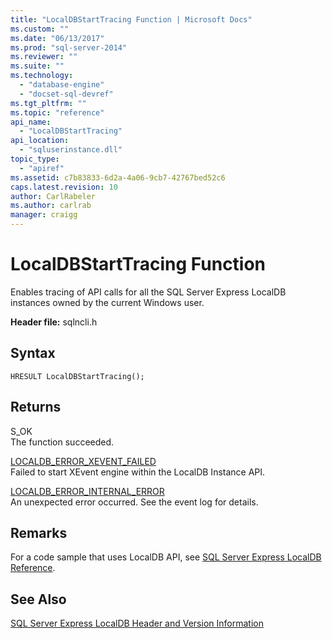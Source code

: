 ```yaml
---
title: "LocalDBStartTracing Function | Microsoft Docs"
ms.custom: ""
ms.date: "06/13/2017"
ms.prod: "sql-server-2014"
ms.reviewer: ""
ms.suite: ""
ms.technology: 
  - "database-engine"
  - "docset-sql-devref"
ms.tgt_pltfrm: ""
ms.topic: "reference"
api_name: 
  - "LocalDBStartTracing"
api_location: 
  - "sqluserinstance.dll"
topic_type: 
  - "apiref"
ms.assetid: c7b83833-6d2a-4a06-9cb7-42767bed52c6
caps.latest.revision: 10
author: CarlRabeler
ms.author: carlrab
manager: craigg
---
```

# LocalDBStartTracing Function
  Enables tracing of API calls for all the SQL Server Express LocalDB instances owned by the current Windows user.  
  
 **Header file:** sqlncli.h  
  
## Syntax  
  
```  
HRESULT LocalDBStartTracing();  
```  
  
## Returns  
 S_OK  
 The function succeeded.  
  
 [LOCALDB_ERROR_XEVENT_FAILED](../express-localdb-error-messages/localdb-error-xevent-failed.md)  
 Failed to start XEvent engine within the LocalDB Instance API.  
  
 [LOCALDB_ERROR_INTERNAL_ERROR](../express-localdb-error-messages/localdb-error-internal-error.md)  
 An unexpected error occurred. See the event log for details.  
  
## Remarks  
 For a code sample that uses LocalDB API, see [SQL Server Express LocalDB Reference](../sql-server-express-localdb-reference.md).  
  
## See Also  
 [SQL Server Express LocalDB Header and Version Information](sql-server-express-localdb-header-and-version-information.md)  
  
  
